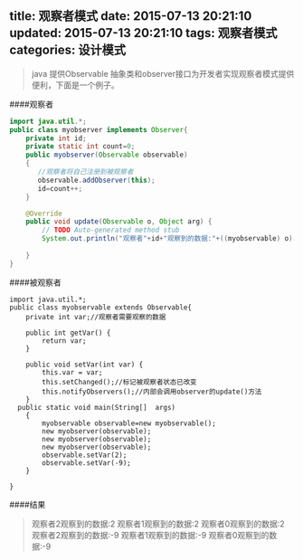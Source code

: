 title: 观察者模式
date: 2015-07-13 20:21:10
updated: 2015-07-13 20:21:10
tags: 观察者模式
categories: 设计模式
---
>java 提供Observable 抽象类和observer接口为开发者实现观察者模式提供便利，下面是一个例子。

####观察者
``` java
import java.util.*;
public class myobserver implements Observer{
	private int id;
	private static int count=0;
	public myobserver(Observable observable)
	{
	   //观察者将自己注册到被观察者
	   observable.addObserver(this);	
	   id=count++;
	}

	@Override
	public void update(Observable o, Object arg) {
		// TODO Auto-generated method stub
		System.out.println("观察者"+id+"观察到的数据:"+((myobservable) o).getVar());
		
	}
}
```
####被观察者
```
import java.util.*;
public class myobservable extends Observable{
	private int var;//观察者需要观察的数据

	public int getVar() {
		return var;
	}

	public void setVar(int var) {
		this.var = var;
		this.setChanged();//标记被观察者状态已改变
		this.notifyObservers();//内部会调用observer的update()方法
	}
  public static void main(String[]  args) 
	{
		myobservable observable=new myobservable();
		new myobserver(observable);
		new myobserver(observable);
		new myobserver(observable);
		observable.setVar(2);
		observable.setVar(-9);
	}

}

```
####结果
>观察者2观察到的数据:2
观察者1观察到的数据:2
观察者0观察到的数据:2
观察者2观察到的数据:-9
观察者1观察到的数据:-9
观察者0观察到的数据:-9
